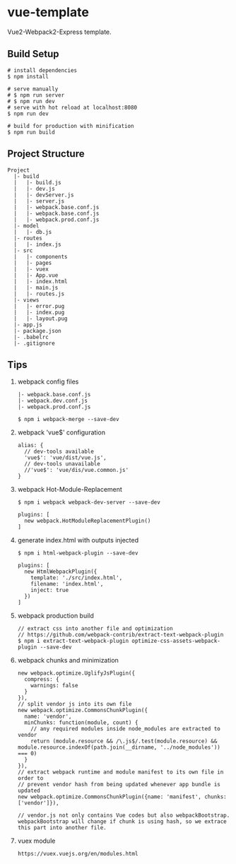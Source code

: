 # vue-template
Vue2-Webpack2-Express template.

## Build Setup

```
# install dependencies
$ npm install

# serve manually
# $ npm run server
# $ npm run dev
# serve with hot reload at localhost:8080
$ npm run dev

# build for production with minification
$ npm run build
```

## Project Structure

```
Project
  |- build
  |   |- build.js
  |   |- dev.js
  |   |- devServer.js
  |   |- server.js
  |   |- webpack.base.conf.js
  |   |- webpack.base.conf.js
  |   |- webpack.prod.conf.js
  |- model
  |   |- db.js
  |- routes
  |   |- index.js
  |- src
  |   |- components
  |   |- pages
  |   |- vuex
  |   |- App.vue
  |   |- index.html
  |   |- main.js
  |   |- routes.js
  |- views
  |   |- error.pug
  |   |- index.pug
  |   |- layout.pug
  |- app.js
  |- package.json
  |- .babelrc
  |- .gitignore
```

## Tips

1. webpack config files

   ```
   |- webpack.base.conf.js
   |- webpack.dev.conf.js
   |- webpack.prod.conf.js

   $ npm i webpack-merge --save-dev
   ```

2. webpack 'vue$' configuration

   ```
   alias: {
     // dev-tools available
     'vue$': 'vue/dist/vue.js',
     // dev-tools unavailable
     //'vue$': 'vue/dis/vue.common.js'
   }
   ```

3. webpack Hot-Module-Replacement

   ```
   $ npm i webpack webpack-dev-server --save-dev

   plugins: [
     new webpack.HotModuleReplacementPlugin()
   ]
   ```

4. generate index.html with outputs injected

   ```
   $ npm i html-webpack-plugin --save-dev

   plugins: [
     new HtmlWebpackPlugin({
       template: './src/index.html', 
       filename: 'index.html', 
       inject: true
     })
   ]
   ```

5. webpack production build

   ```
   // extract css into another file and optimization
   // https://github.com/webpack-contrib/extract-text-webpack-plugin
   $ npm i extract-text-webpack-plugin optimize-css-assets-webpack-plugin --save-dev
   ```

6. webpack chunks and minimization

   ```
   new webpack.optimize.UglifyJsPlugin({
     compress: {
       warnings: false
     }
   }),
   // split vendor js into its own file
   new webpack.optimize.CommonsChunkPlugin({
     name: 'vendor',
     minChunks: function(module, count) {
       // any required modules inside node_modules are extracted to vendor
       return (module.resource && /\.js$/.test(module.resource) && module.resource.indexOf(path.join(__dirname, '../node_modules')) === 0)
     }
   }),
   // extract webpack runtime and module manifest to its own file in order to
   // prevent vendor hash from being updated whenever app bundle is updated
   new webpack.optimize.CommonsChunkPlugin({name: 'manifest', chunks: ['vendor']}),

   // vendor.js not only contains Vue codes but also webpackBootstrap. webpackBootstrap will change if chunk is using hash, so we extrace this part into another file.
   ```

7. vuex module

   ```
   https://vuex.vuejs.org/en/modules.html
   ```